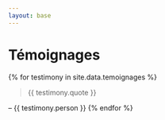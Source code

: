 ```yaml
---
layout: base
---
```


# Témoignages

{% for testimony in site.data.temoignages %}

<blockquote class="">
    {{ testimony.quote }}
</blockquote>
– {{ testimony.person }}
{% endfor %}
